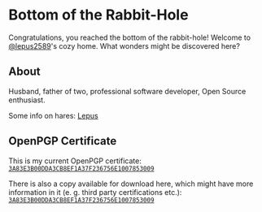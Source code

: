 <!---
Source code of @lepus2589's GitHub pages profile page
Copyright (C) 2023  Tim Haase

Except where otherwise noted, this document is licensed under a
[Creative Commons Attribution-ShareAlike 4.0 International License](https://creativecommons.org/licenses/by-sa/4.0/).
--->

# Bottom of the Rabbit-Hole #

Congratulations, you reached the bottom of the rabbit-hole! Welcome to
[@lepus2589](https://github.com/lepus2589)'s cozy home. What wonders might be
discovered here?

## About ##

Husband, father of two, professional software developer, Open Source enthusiast.

Some info on hares: [Lepus](https://de.wikipedia.org/wiki/Echte_Hasen)

## OpenPGP Certificate ##

This is my current OpenPGP certificate:
[`3A83E3B00DDA3CB8EF1A37F236756E1007853009`](https://keys.openpgp.org/vks/v1/by-fingerprint/3A83E3B00DDA3CB8EF1A37F236756E1007853009)

There is also a copy available for download here, which might have more
information in it (e. g. third party certifications etc.):
[`3A83E3B00DDA3CB8EF1A37F236756E1007853009`](./assets/pgp/3A83E3B00DDA3CB8EF1A37F236756E1007853009)
